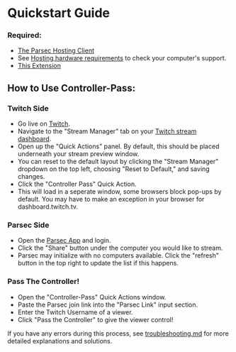 # Quickstart Guide

### Required:
- [The Parsec Hosting Client](https://parsec.app/downloads)
 - See [Hosting hardware requirements](https://support.parsec.app/hc/en-us/articles/4425688194189-Hardware-and-Software-Compatibility) to check your computer's support.
- [This Extension](https://dashboard.twitch.tv/extensions/jacg3268f2bai475b14xk8q5dse21i-0.0.1)

## How to Use Controller-Pass:
### Twitch Side
- Go live on [Twitch](twitch.tv).
- Navigate to the "Stream Manager" tab on your [Twitch stream dashboard](https://dashboard.twitch.tv).
- Open up the "Quick Actions" panel. By default, this should be placed underneath your stream preview window.
 - You can reset to the default layout by clicking the "Stream Manager" dropdown on the top left, choosing "Reset to Default," and saving changes.
- Click the "Controller Pass" Quick Action.
 - This will load in a seperate window, some browsers block pop-ups by default. You may have to make an exception in your browser for dashboard.twitch.tv.

### Parsec Side
- Open the [Parsec App](parsec://) and login.
- Click the "Share" button under the computer you would like to stream.
 - Parsec may initialize with no computers available. Click the "refresh" button in the top right to update the list if this happens.

### Pass The Controller!
- Open the "Controller-Pass" Quick Actions window.
- Paste the Parsec join link into the "Parsec Link" input section.
- Enter the Twitch Username of a viewer.
- Click "Pass the Controller" to give the viewer control!

If you have any errors during this process, see [troubleshooting.md](https://github.com/satasatalight/controller-pass/blob/main/help/troubleshooting.md) for more detailed explanations and solutions.